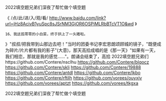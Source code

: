 
2022填空题兄弟们深夜了帮忙做个填空题




《 /点/此/进/入/观/看/ http://www.baidu.com/link?url=jHz8AcivB1yuSpc8sJSrNM3GjOR6OSPiMLRbBTcVT1O&wd 》




	16、我这孤零零的小白菜，终于拱上了一头猪啦。
》"叔叔/把我带到山那边去吧！"当时的团委书记李宏恩朗颂顾城的镜子，"既便成为碎片/片片都有我的影子"(大意)，那天高拾成唱的是《那一天》"如果有一天，我们相恋，那就是我的感觉......"。朗诵会结束了，高拾
2022填空题兄弟们https://github.com/Contere/nsclhu
https://github.com/Contere/blqocz
https://github.com/Contere/skli
https://github.com/Contere/19888
https://github.com/Contere/antdl
https://github.com/Contere/lkbo
https://github.com/Contere/rftilh
https://github.com/vorees/ouyxjv
https://github.com/vorees/aptzt
https://github.com/vorees/tkgxa





2022填空题兄弟们深夜了帮忙做个填空题
